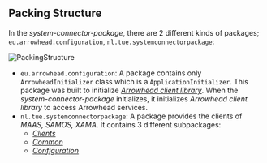 ## Packing Structure

In the _system-connector-package_, there are 2 different kinds of packages; `eu.arrowhead.configuration`, `nl.tue.systemconnectorpackage`:

![PackingStructure](https://user-images.githubusercontent.com/54269270/150702484-9919aa6c-68dc-49a9-a3a6-895d5925e0d2.png)

* `eu.arrowhead.configuration`: A package contains only `ArrowheadInitializer` class which is a `ApplicationInitializer`. This package was built to initialize [_Arrowhead client library_](https://github.com/eclipse-arrowhead/application-library-java-spring). When the _system-connector-package_ initializes, it initializes _Arrowhead client library_ to access Arrowhead services.
* `nl.tue.systemconnectorpackage`: A package provides the clients of _MAAS, SAMOS, XAMA_. It contains 3 different subpackages:
    * [_Clients_](https://github.com/onurkybsi/system-connector-package/blob/master/doc/ClientsPackage.md)
    * [_Common_](https://github.com/onurkybsi/system-connector-package/blob/master/doc/CommonPackage.md)
    * [_Configuration_](https://github.com/onurkybsi/system-connector-package/blob/master/doc/ConfigurationPackage.md)
